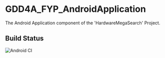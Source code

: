 # GDD4A_FYP_AndroidApplication
The Android Application component of the 'HardwareMegaSearch' Project.

## Build Status
![Android CI](https://github.com/LitThurles-K00221230/GDD4A_FYP_AndroidApplication/workflows/Android%20CI/badge.svg?branch=master&event=push)
